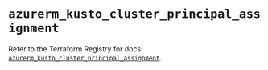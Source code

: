 # `azurerm_kusto_cluster_principal_assignment`

Refer to the Terraform Registry for docs: [`azurerm_kusto_cluster_principal_assignment`](https://registry.terraform.io/providers/hashicorp/azurerm/4.21.0/docs/resources/kusto_cluster_principal_assignment).
